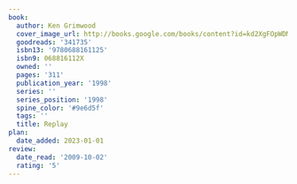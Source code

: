 ```yaml
---
book:
  author: Ken Grimwood
  cover_image_url: http://books.google.com/books/content?id=kd2XgFOpWDMC&printsec=frontcover&img=1&zoom=1&source=gbs_api
  goodreads: '341735'
  isbn13: '9780688161125'
  isbn9: 068816112X
  owned: ''
  pages: '311'
  publication_year: '1998'
  series: ''
  series_position: '1998'
  spine_color: '#9e6d5f'
  tags: ''
  title: Replay
plan:
  date_added: 2023-01-01
review:
  date_read: '2009-10-02'
  rating: '5'
---
```

